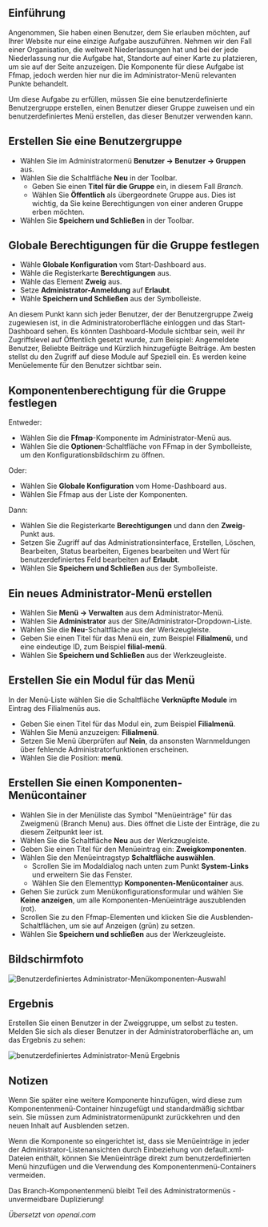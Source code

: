 <!-- Filename: J4.x:Adding_a_Custom_Administrator_Menu / Display title: Benutzerdefiniertes Administrator-Menü -->

## Einführung

Angenommen, Sie haben einen Benutzer, dem Sie erlauben möchten, auf Ihrer Website nur eine einzige Aufgabe auszuführen. Nehmen wir den Fall einer Organisation, die weltweit Niederlassungen hat und bei der jede Niederlassung nur die Aufgabe hat, Standorte auf einer Karte zu platzieren, um sie auf der Seite anzuzeigen. Die Komponente für diese Aufgabe ist Ffmap, jedoch werden hier nur die im Administrator-Menü relevanten Punkte behandelt.

Um diese Aufgabe zu erfüllen, müssen Sie eine benutzerdefinierte Benutzergruppe erstellen, einen Benutzer dieser Gruppe zuweisen und ein benutzerdefiniertes Menü erstellen, das dieser Benutzer verwenden kann.

## Erstellen Sie eine Benutzergruppe

- Wählen Sie im Administratormenü **Benutzer → Benutzer → Gruppen** aus.
- Wählen Sie die Schaltfläche **Neu** in der Toolbar.
  - Geben Sie einen **Titel für die Gruppe** ein, in diesem Fall *Branch*.
  - Wählen Sie **Öffentlich** als übergeordnete Gruppe aus. Dies ist wichtig, da Sie keine Berechtigungen von einer anderen Gruppe erben möchten.
- Wählen Sie **Speichern und Schließen** in der Toolbar.

## Globale Berechtigungen für die Gruppe festlegen

- Wähle **Globale Konfiguration** vom Start-Dashboard aus.
- Wähle die Registerkarte **Berechtigungen** aus.
- Wähle das Element **Zweig** aus.
- Setze **Administrator-Anmeldung** auf **Erlaubt**.
- Wähle **Speichern und Schließen** aus der Symbolleiste.

An diesem Punkt kann sich jeder Benutzer, der der Benutzergruppe Zweig zugewiesen ist, in die Administratoroberfläche einloggen und das Start-Dashboard sehen. Es könnten Dashboard-Module sichtbar sein, weil ihr Zugriffslevel auf Öffentlich gesetzt wurde, zum Beispiel: Angemeldete Benutzer, Beliebte Beiträge und Kürzlich hinzugefügte Beiträge. Am besten stellst du den Zugriff auf diese Module auf Speziell ein. Es werden keine Menüelemente für den Benutzer sichtbar sein.

## Komponentenberechtigung für die Gruppe festlegen

Entweder:

- Wählen Sie die **Ffmap**-Komponente im Administrator-Menü aus.
- Wählen Sie die **Optionen**-Schaltfläche von FFmap in der Symbolleiste, um den
  Konfigurationsbildschirm zu öffnen.

Oder:

- Wählen Sie **Globale Konfiguration** vom Home-Dashboard aus.
- Wählen Sie Ffmap aus der Liste der Komponenten.

Dann:

- Wählen Sie die Registerkarte **Berechtigungen** und dann den **Zweig**-Punkt aus.
- Setzen Sie Zugriff auf das Administrationsinterface, Erstellen, Löschen, Bearbeiten, Status bearbeiten,
  Eigenes bearbeiten und Wert für benutzerdefiniertes Feld bearbeiten auf **Erlaubt**.
- Wählen Sie **Speichern und Schließen** aus der Symbolleiste.

## Ein neues Administrator-Menü erstellen

- Wählen Sie **Menü → Verwalten** aus dem Administrator-Menü.
- Wählen Sie **Administrator** aus der Site/Administrator-Dropdown-Liste.
- Wählen Sie die **Neu**-Schaltfläche aus der Werkzeugleiste.
- Geben Sie einen Titel für das Menü ein, zum Beispiel **Filialmenü**, und eine eindeutige ID, zum Beispiel **filial-menü**.
- Wählen Sie **Speichern und Schließen** aus der Werkzeugleiste.

## Erstellen Sie ein Modul für das Menü

In der Menü-Liste wählen Sie die Schaltfläche **Verknüpfte Module** im Eintrag des Filialmenüs aus.

- Geben Sie einen Titel für das Modul ein, zum Beispiel **Filialmenü**.
- Wählen Sie Menü anzuzeigen: **Filialmenü**.
- Setzen Sie Menü überprüfen auf **Nein**, da ansonsten Warnmeldungen über fehlende Administratorfunktionen erscheinen.
- Wählen Sie die Position: **menü**.

## Erstellen Sie einen Komponenten-Menücontainer

- Wählen Sie in der Menüliste das Symbol "Menüeinträge" für das Zweigmenü (Branch Menu) aus. Dies öffnet die Liste der Einträge, die zu diesem Zeitpunkt leer ist.
- Wählen Sie die Schaltfläche **Neu** aus der Werkzeugleiste.
- Geben Sie einen Titel für den Menüeintrag ein: **Zweigkomponenten**.
- Wählen Sie den Menüeintragstyp **Schaltfläche auswählen**.
  - Scrollen Sie im Modaldialog nach unten zum Punkt **System-Links** und erweitern Sie das Fenster.
  - Wählen Sie den Elementtyp **Komponenten-Menücontainer** aus.
- Gehen Sie zurück zum Menükonfigurationsformular und wählen Sie **Keine anzeigen**, um alle Komponenten-Menüeinträge auszublenden (rot).
- Scrollen Sie zu den Ffmap-Elementen und klicken Sie die Ausblenden-Schaltflächen, um sie auf Anzeigen (grün) zu setzen.
- Wählen Sie **Speichern und schließen** aus der Werkzeugleiste.

## Bildschirmfoto

![Benutzerdefiniertes Administrator-Menükomponenten-Auswahl](../../../en/images/menus/menus-custom-administrator-menu.png)

## Ergebnis

Erstellen Sie einen Benutzer in der Zweiggruppe, um selbst zu testen. Melden Sie sich als dieser Benutzer in der Administratoroberfläche an, um das Ergebnis zu sehen:

![benutzerdefiniertes Administrator-Menü Ergebnis](../../../en/images/menus/menus-custom-administrator-menu-result.png)

## Notizen

Wenn Sie später eine weitere Komponente hinzufügen, wird diese zum Komponentenmenü-Container hinzugefügt und standardmäßig sichtbar sein. Sie müssen zum Administratormenüpunkt zurückkehren und den neuen Inhalt auf Ausblenden setzen.

Wenn die Komponente so eingerichtet ist, dass sie Menüeinträge in jeder der Administrator-Listenansichten durch Einbeziehung von default.xml-Dateien enthält, können Sie Menüeinträge direkt zum benutzerdefinierten Menü hinzufügen und die Verwendung des Komponentenmenü-Containers vermeiden.

Das Branch-Komponentenmenü bleibt Teil des Administratormenüs - unvermeidbare Duplizierung!

*Übersetzt von openai.com*

